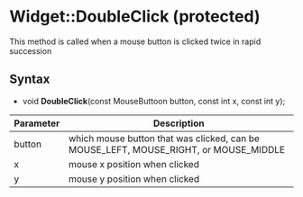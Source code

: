 # Widget::DoubleClick (protected)

This method is called when a mouse button is clicked twice in rapid succession

## Syntax

- void **DoubleClick**(const MouseButtoon button, const int x, const int y);

| Parameter | Description |
|---|---|
| button | which mouse button that was clicked, can be MOUSE_LEFT, MOUSE_RIGHT, or MOUSE_MIDDLE |
| x  | mouse x position when clicked |
| y  | mouse y position when clicked |

